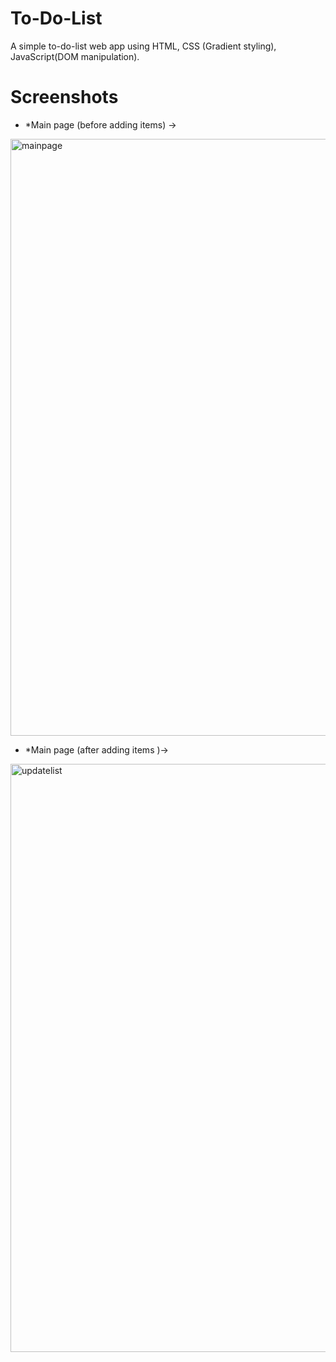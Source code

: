 # To-Do-List
A simple to-do-list web app using HTML, CSS (Gradient styling), JavaScript(DOM manipulation).

# Screenshots
+ *Main page (before adding items) ->

<img width="955" alt="mainpage" src="https://user-images.githubusercontent.com/67960782/86978193-dec89380-c19b-11ea-843e-db89a203c4e7.PNG">


+ *Main page (after adding items )->

<img width="941" alt="updatelist" src="https://user-images.githubusercontent.com/67960782/86978206-e720ce80-c19b-11ea-91b6-9472b14e1ccf.PNG">
